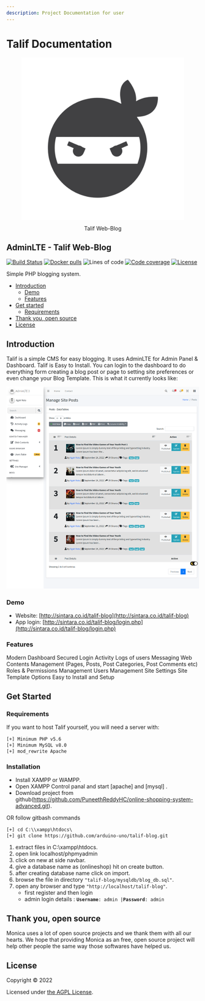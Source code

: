 ```yaml
---
description: Project Documentation for user
---
```


# Talif Documentation

<figure><img src="images/ninja-logo.png" alt="ninja-logo" align="center"><figcaption><p align="center">Talif Web-Blog</p></figcaption></figure>

## AdminLTE - Talif Web-Blog

[![Build Status](https://img.shields.io/github/workflow/status/arduino-uno/talif-blog/Build?style=flat-square\&label=Build%20Status)](https://github.com/talif-blog) 
[![Docker pulls](https://img.shields.io/docker/pulls/library/talif-blog)](https://hub.docker.com/\_/talif-blog/) 
![Lines of code](https://img.shields.io/tokei/lines/github/arduino-uno/talif-blog)
[![Code coverage](https://img.shields.io/sonar/coverage/talif-blog?server=https%3A%2F%2Fsonarcloud.io\&style=flat-square\&label=Coverage%20Status)](https://sonarcloud.io/project/activity?custom\_metrics=coverage\&graph=custom\&id=talif-blog) 
[![License](https://img.shields.io/github/license/arduino-uno/talif-blog)](LICENSE.md)

Simple PHP blogging system.

* [Introduction](./#introduction)
  * [Demo](./#demo)
  * [Features](./#features)
* [Get started](./#get-started)
  * [Requirements](./#requirements)
* [Thank you, open source](./#thank-you-open-source)
* [License](./#license)

## Introduction

Talif is a simple CMS for easy blogging. It uses AdminLTE for Admin Panel & Dashboard. Talif is Easy to Install. You can login to the dashboard to do everything form creating a blog post or page to setting site preferences or even change your Blog Template. This is what it currently looks like:

![screen-shot](https://raw.githubusercontent.com/arduino-uno/talif-blog/main/images/screenshot.png)

### Demo

* Website: [http://sintara.co.id/talif-blog](http://sintara.co.id/talif-blog)
* App login: [http://sintara.co.id/talif-blog/login.php](http://sintara.co.id/talif-blog/login.php)

### Features

Modern Dashboard Secured Login Activity Logs of users Messaging Web Contents Management (Pages, Posts, Post Categories, Post Comments etc) Roles & Permissions Management Users Management Site Settings Site Template Options Easy to Install and Setup

## Get Started

### Requirements

If you want to host Talif yourself, you will need a server with:

```
[+] Minimum PHP v5.6
[+] Minimum MySQL v8.0
[+] mod_rewrite Apache
```

### Installation

* Install XAMPP or WAMPP.
* Open XAMPP Control panal and start \[apache] and \[mysql] .
* Download project from github(https://github.com/PuneethReddyHC/online-shopping-system-advanced.git).

OR follow gitbash commands

```
[+] cd C:\\xampp\htdocs\
[+] git clone https://github.com/arduino-uno/talif-blog.git
```

1. extract files in C:\xampp\htdocs.
2. open link localhost/phpmyadmin
3. click on new at side navbar.
4. give a database name as (onlineshop) hit on create button.
5. after creating database name click on import.
6. browse the file in directory `"talif-blog/mysqldb`_`/`_`blog_db.sql"`.
7. open any browser and type `"http://localhost/talif-blog"`.
   * first register and then login
   * admin login details : **`Username`**`: admin |`**`Password`**`: admin`

## Thank you, open source

Monica uses a lot of open source projects and we thank them with all our hearts. We hope that providing Monica as an free, open source project will help other people the same way those softwares have helped us.

## License

Copyright © 2022

Licensed under [the AGPL License](LICENSE.md).
